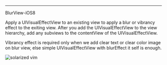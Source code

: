 ---
BlurView-iOS8

Apply a UIVisualEffectView to an existing view to apply a blur or vibrancy effect to the exiting view. After you add the UIVisualEffectView to the view hierarchy, add any subviews to the contentView of the UIVisualEffectView.

Vibrancy effect is required only when we add clear text or clear color image on blur view, else simple UIVisualEffectView with blurEffect it self is enough.

![solarized vim](http://i.imgur.com/hGDYiYY.png)


